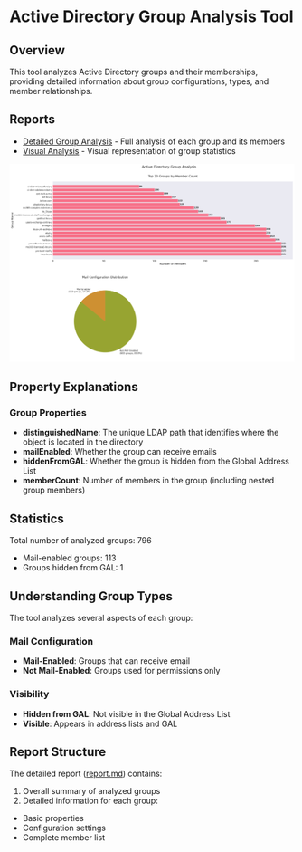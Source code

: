 # Active Directory Group Analysis Tool

## Overview
This tool analyzes Active Directory groups and their memberships, providing detailed information about group configurations, types, and member relationships.

## Reports
- [Detailed Group Analysis](./report.md) - Full analysis of each group and its members
- [Visual Analysis](./group_analysis.png) - Visual representation of group statistics

![Group Analysis](./group_analysis.png)

## Property Explanations

### Group Properties
- **distinguishedName**: The unique LDAP path that identifies where the object is located in the directory
- **mailEnabled**: Whether the group can receive emails
- **hiddenFromGAL**: Whether the group is hidden from the Global Address List
- **memberCount**: Number of members in the group (including nested group members)

## Statistics
Total number of analyzed groups: 796
- Mail-enabled groups: 113
- Groups hidden from GAL: 1

## Understanding Group Types
The tool analyzes several aspects of each group:

### Mail Configuration
- **Mail-Enabled**: Groups that can receive email
- **Not Mail-Enabled**: Groups used for permissions only

### Visibility
- **Hidden from GAL**: Not visible in the Global Address List
- **Visible**: Appears in address lists and GAL

## Report Structure
The detailed report ([report.md](./report.md)) contains:
1. Overall summary of analyzed groups
2. Detailed information for each group:
- Basic properties
- Configuration settings
- Complete member list
